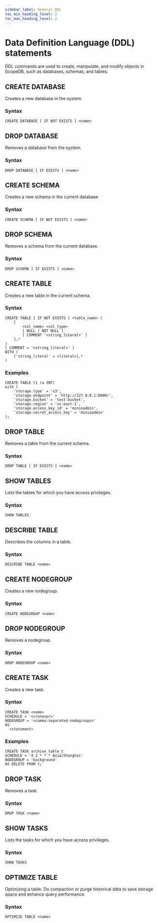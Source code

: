 ```yaml
---
sidebar_label: General DDL
toc_min_heading_level: 2
toc_max_heading_level: 2
---
```


# Data Definition Language (DDL) statements

DDL commands are used to create, manipulate, and modify objects in ScopeDB, such as databases, schemas, and tables.

## CREATE DATABASE

Creates a new database in the system.

### Syntax

```scopeql
CREATE DATABASE [ IF NOT EXISTS ] <name>
```

## DROP DATABASE

Removes a database from the system.

### Syntax

```scopeql
DROP DATABASE [ IF EXISTS ] <name>
```

## CREATE SCHEMA

Creates a new schema in the current database

### Syntax

```scopeql
CREATE SCHEMA [ IF NOT EXISTS ] <name>
```

## DROP SCHEMA

Removes a schema from the current database.

### Syntax

```scopeql
DROP SCHEMA [ IF EXISTS ] <name>
```

## CREATE TABLE

Creates a new table in the current schema.

### Syntax

```scopeql
CREATE TABLE [ IF NOT EXISTS ] <table_name> (
    [
        <col_name> <col_type>
        [ NULL | NOT NULL ]
        [ COMMENT '<string_literal>' ]
    ],*
)
[ COMMENT = '<string_literal>' ]
WITH (
    ['string_literal' = <literal>],*
)
```

### Examples

```scopeql
CREATE TABLE t1 (a INT)
with (
    'storage.type' = 's3',
    'storage.endpoint' = 'http://127.0.0.1:9000/',
    'storage.bucket' = 'test-bucket',
    'storage.region' = 'us-east-1',
    'storage.access_key_id' = 'minioadmin',
    'storage.secret_access_key' = 'minioadmin'
);
```

## DROP TABLE

Removes a table from the current schema.

### Syntax

```scopeql
DROP TABLE [ IF EXISTS ] <name>
```

## SHOW TABLES

Lists the tables for which you have access privileges.

### Syntax

```scopeql
SHOW TABLES
```

## DESCRIBE TABLE

Describes the columns in a table.

### Syntax

```scopeql
DESCRIBE TABLE <name>
```

## CREATE NODEGROUP

Creates a new nodegroup.

### Syntax

```scopeql
CREATE NODEGROUP <name>
```

## DROP NODEGROUP

Removes a nodegroup.

### Syntax

```scopeql
DROP NODEGROUP <name>
```

## CREATE TASK

Creates a new task.

### Syntax

```scopeql
CREATE TASK <name>
SCHEDULE = '<cronexpr>'
NODEGROUP = '<comma-separated-nodegroups>'
AS
  <statement>
```

### Examples

```scopeql
CREATE TASK archive_table_t
SCHEDULE = '4 2 * * * Asia/Shanghai'
NODEGROUP = 'background'
AS DELETE FROM t;
```

## DROP TASK

Removes a task.

### Syntax

```scopeql
DROP TASK <name>
```

## SHOW TASKS

Lists the tasks for which you have access privileges.

### Syntax

```scopeql
SHOW TASKS
```

## OPTIMIZE TABLE

Optimizing a table. Do compaction or purge historical data to save storage space and enhance query performance.

### Syntax

```scopeql
OPTIMIZE TABLE <name>
```
